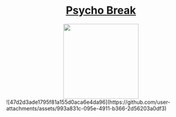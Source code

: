 # <div align="center">[Psycho Break](https://tryhackme.com/r/room/picklerick)</div>
<div align="center">
  <img src="https://github.com/user-attachments/assets/edcce401-b1e6-4578-9a81-19031b31945f" height="200"></img>
</div>
![47d2d3ade1795f81a155d0aca6e4da96](https://github.com/user-attachments/assets/993a831c-095e-4911-b366-2d56203a0df3)
